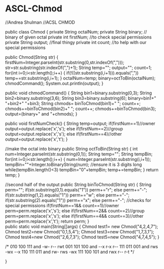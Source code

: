 # ASCL-Chmod

//Andrea Shulman
//ACSL CHMOD

public class Chmod
{
   private String octalNum;
   private String binary; // binary of given octal
   private int firstNum; //to check special permissions
   private String output; //final thingy
   private int count; //to help with our special permissions
   
   public Chmod(String str)
   {
      firstNum=Integer.parseInt(str.substring(0,str.indexOf(",")));
      str=str.substring(str.indexOf(",")+1);
      String temp="";
      output="";
      count=1;
      for(int i=0;i<str.length();i++)
      {
         if(!((str.substring(i,i+1))).equals(","))
            temp+=str.substring(i,i+1);
      }
      octalNum=temp;
      binary=octToBin(octalNum);
      chmodCommand();
      System.out.println(output);
   }
   
   public void chmodCommand()
   {
      String bin1=binary.substring(0,3);
      String bin2=binary.substring(3,6);
      String bin3=binary.substring(6);
      binary=bin1+" "+bin2+" "+bin3;
      String chmods= binToChmod(bin1)+" ";
      count++;
      chmods+=binToChmod(bin2)+" ";
      count++;
      chmods+=binToChmod(bin3);
      output=(binary+" and "+chmods);
   }
   
   public void firstNumCheck()
   {
      String temp=output;
      if(firstNum==1)//owner
         output=output.replace('x','s');
      else if(firstNum==2)//group
         output=output.replace('x','s');
      else if(firstNum==4)//other
         output=output.replace('x','t');
   }
   
   //make the octal into binary
   public String octToBin(String str)
   {
      int num=Integer.parseInt(str.substring(0,1));
      String temp="";
      String tempBin;
      for(int i=0;i<str.length();i++)
      {
         num=Integer.parseInt(str.substring(i,i+1));
         tempBin=""+Integer.toBinaryString(num);
         //ensure it is 3 digits long
         while(tempBin.length()<3)
            tempBin="0"+tempBin;
         temp+=tempBin;
      }
      return temp;
   }
   
   //second half of the output
   public String binToChmod(String str)
   {
      String perm="";
      if(str.substring(0,1).equals("1"))
         perm+="r";
      else
         perm+="-";
      if(str.substring(1,2).equals("1"))
         perm+="w";
      else
         perm+="-";
      if(str.substring(2).equals("1"))
         perm+="x";
      else
         perm+="-";
      //checks for special permissions
      if(firstNum==1&& count==1)//owner
         perm=perm.replace('x','s');
      else if(firstNum==2&& count==2)//group
         perm=perm.replace('x','s');
      else if(firstNum==4&& count==3)//other
         perm=perm.replace('x','t');
      return perm;
   }   
   public static void main(String[]args)
   {
      Chmod test1= new Chmod("4,2,4,7");
      Chmod test2=new Chmod("0,1,5,4");
      Chmod test3=new Chmod("1,7,3,1");
      Chmod test4=new Chmod("2,6,7,3");
      Chmod test5=new Chmod("4,7,4,5");
   }
   
   /*
   010 100 111 and -w- r-- rwt
   001 101 100 and --x r-x r--
   111 011 001 and rws -wx --x
   110 111 011 and rw- rws -wx
   111 100 101 and rwx r-- r-t
   */ 
   
}
